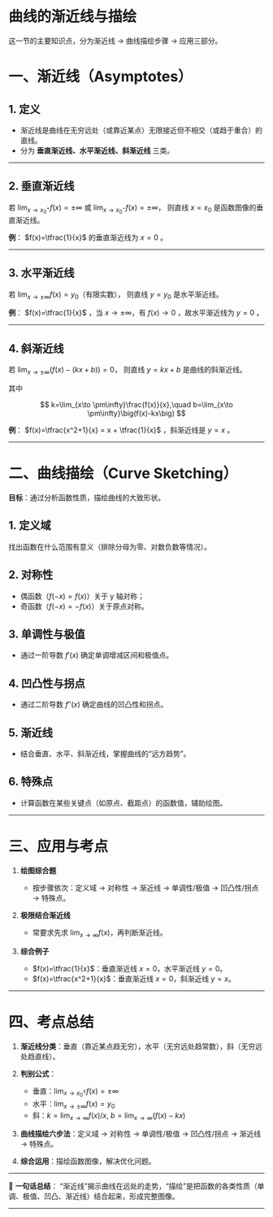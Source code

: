 # 曲线的渐近线与描绘
这一节的主要知识点，分为渐近线 → 曲线描绘步骤 → 应用三部分。


# 一、渐近线（Asymptotes）

## 1. 定义

* 渐近线是曲线在无穷远处（或靠近某点）无限接近但不相交（或趋于重合）的直线。
* 分为 **垂直渐近线、水平渐近线、斜渐近线** 三类。

---

## 2. 垂直渐近线

若 $\lim_{x\to x_0^+} f(x)=\pm\infty$ 或 $\lim_{x\to x_0^-} f(x)=\pm\infty$，
则直线 $x=x_0$ 是函数图像的垂直渐近线。

**例**： $f(x)=\tfrac{1}{x}$ 的垂直渐近线为 $x=0$ 。

---

## 3. 水平渐近线

若 $\lim_{x\to \pm\infty} f(x) = y_0$（有限实数），
则直线 $y=y_0$ 是水平渐近线。

**例**： $f(x)=\tfrac{1}{x}$ ，当 $x\to \pm\infty$，有 $f(x)\to 0$ ，故水平渐近线为 $y=0$ 。

---

## 4. 斜渐近线

若 $\lim_{x\to \pm\infty}\big(f(x)-(kx+b)\big)=0$，
则直线 $y=kx+b$ 是曲线的斜渐近线。

其中

$$
k=\lim_{x\to \pm\infty}\frac{f(x)}{x},\quad b=\lim_{x\to \pm\infty}\big(f(x)-kx\big)
$$

**例**： $f(x)=\tfrac{x^2+1}{x} = x + \tfrac{1}{x}$ ，斜渐近线是 $y=x$ 。

---

# 二、曲线描绘（Curve Sketching）

**目标**：通过分析函数性质，描绘曲线的大致形状。

## 1. 定义域

找出函数在什么范围有意义（排除分母为零、对数负数等情况）。

## 2. 对称性

* 偶函数（$f(-x)=f(x)$）关于 y 轴对称；
* 奇函数（$f(-x)=-f(x)$）关于原点对称。

## 3. 单调性与极值

* 通过一阶导数 $f'(x)$ 确定单调增减区间和极值点。

## 4. 凹凸性与拐点

* 通过二阶导数 $f''(x)$ 确定曲线的凹凸性和拐点。

## 5. 渐近线

* 结合垂直、水平、斜渐近线，掌握曲线的“远方趋势”。

## 6. 特殊点

* 计算函数在某些关键点（如原点、截距点）的函数值，辅助绘图。

---

# 三、应用与考点

1. **绘图综合题**

   * 按步骤依次：定义域 → 对称性 → 渐近线 → 单调性/极值 → 凹凸性/拐点 → 特殊点。

2. **极限结合渐近线**

   * 常要求先求 $\lim_{x\to\infty} f(x)$，再判断渐近线。

3. **综合例子**

   * $f(x)=\tfrac{1}{x}$：垂直渐近线 $x=0$，水平渐近线 $y=0$。
   * $f(x)=\tfrac{x^2+1}{x}$：垂直渐近线 $x=0$，斜渐近线 $y=x$。

---

# 四、考点总结

1. **渐近线分类**：垂直（靠近某点趋无穷），水平（无穷远处趋常数），斜（无穷远处趋直线）。
2. **判别公式**：

   * 垂直：$\lim_{x\to x_0^\pm} f(x)=\pm\infty$
   * 水平：$\lim_{x\to\pm\infty} f(x)=y_0$
   * 斜：$k=\lim_{x\to\infty} f(x)/x,\ b=\lim_{x\to\infty}(f(x)-kx)$
3. **曲线描绘六步法**：定义域 → 对称性 → 单调性/极值 → 凹凸性/拐点 → 渐近线 → 特殊点。
4. **综合运用**：描绘函数图像，解决优化问题。

---

📌 **一句话总结**：
“渐近线”揭示曲线在远处的走势，“描绘”是把函数的各类性质（单调、极值、凹凸、渐近线）结合起来，形成完整图像。

---



